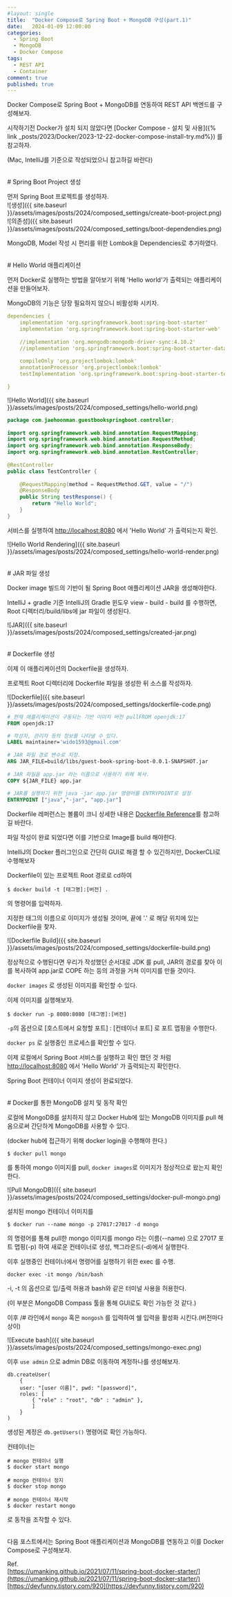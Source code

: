 ```yaml
---
#layout: single
title:	"Docker Compose로 Spring Boot + MongoDB 구성(part.1)"
date:	2024-01-09 12:00:00
categories:
  - Spring Boot
  - MongoDB
  - Docker Compose
tags:
  - REST API
  - Container
comment: true
published: true 
---
```

Docker Compose로 Spring Boot + MongoDB를 연동하여 REST API 백엔드를 구성해보자.

시작하기전 Docker가 설치 되지 않았다면 
[Docker Compose - 설치 및 사용]({% link _posts/2023/Docker/2023-12-22-docker-compose-install-try.md%})
를 참고하자.

(Mac, IntelliJ를 기준으로 작성되었으니 참고하길 바란다)

<br>
# Spring Boot Project 생성

먼저 Spring Boot 프로젝트를 생성하자.  
![생성]({{ site.baseurl }}/assets/images/posts/2024/composed_settings/create-boot-project.png)
![의존성]({{ site.baseurl }}/assets/images/posts/2024/composed_settings/boot-dependendies.png)

MongoDB, Model 작성 시 편리를 위한 Lombok을 Dependencies로 추가하였다.

<br>
# Hello World 애플리케이션

먼저 Docker로 실행하는 방법을 알아보기 위해 'Hello world'가 출력되는 애플리케이션을 만들어보자.

MongoDB의 기능은 당장 필요하지 않으니 비활성화 시키자.
``` yaml
dependencies {  
    implementation 'org.springframework.boot:spring-boot-starter'  
    implementation 'org.springframework.boot:spring-boot-starter-web'  
      
    //implementation 'org.mongodb:mongodb-driver-sync:4.10.2'  
    //implementation 'org.springframework.boot:spring-boot-starter-data-mongodb'  
  
    compileOnly 'org.projectlombok:lombok'  
    annotationProcessor 'org.projectlombok:lombok'  
    testImplementation 'org.springframework.boot:spring-boot-starter-test'  
  
}
```
![Hello World]({{ site.baseurl }}/assets/images/posts/2024/composed_settings/hello-world.png)


``` java
package com.jaehoonman.guestbookspringboot.controller;  
  
import org.springframework.web.bind.annotation.RequestMapping;  
import org.springframework.web.bind.annotation.RequestMethod;  
import org.springframework.web.bind.annotation.ResponseBody;  
import org.springframework.web.bind.annotation.RestController;  
  
@RestController  
public class TestController {  
  
    @RequestMapping(method = RequestMethod.GET, value = "/")  
    @ResponseBody  
    public String testResponse() {  
        return "Hello World";  
    }  
}
```

서비스를 실행하여 [http://localhost:8080](http://localhost:8080) 에서 'Hello World' 가 출력되는지 확인.

![Hello World Rendering]({{ site.baseurl }}/assets/images/posts/2024/composed_settings/hello-world-render.png)

<br>
# JAR 파일 생성

Docker image 빌드의 기반이 될 Spring Boot 애플리케이션 JAR을 생성해야한다.

IntelliJ + gradle 기준 IntelliJ의 Gradle 윈도우 view - build - build 를 수행하면,
Root 디렉터리/build/libs에 jar 파일이 생성된다.

![JAR]({{ site.baseurl }}/assets/images/posts/2024/composed_settings/created-jar.png)

<br>
# Dockerfile 생성

이제 이 애플리케이션의 Dockerfile을 생성하자.

프로젝트 Root 디렉터리에 Dockerfile 파일을 생성한 뒤 소스를 작성하자.

![Dockerfile]({{ site.baseurl }}/assets/images/posts/2024/composed_settings/dockerfile-code.png)

```dockerfile
# 현재 애플리케이션이 구동되는 기반 이미지 버전 pullFROM openjdk:17  
FROM openjdk:17

# 작성자, 관리자 등의 정보를 나타낼 수 있다.  
LABEL maintainer='wido1593@gmail.com'  
  
# JAR 파일 경로 변수로 지정.  
ARG JAR_FILE=build/libs/guest-book-spring-boot-0.0.1-SNAPSHOT.jar  
  
# JAR 파일을 app.jar 라는 이름으로 사용하기 위해 복사.  
COPY ${JAR_FILE} app.jar  
  
# JAR를 실행하기 위한 java -jar app.jar 명령어를 ENTRYPOINT로 설정  
ENTRYPOINT ["java","-jar", "app.jar"]
```

Dockerfile 레퍼런스는 볼륨이 크니 상세한 내용은 [Dockerfile Reference](https://docs.docker.com/engine/reference/builder)를
참고하길 바란다.

파일 작성이 완료 되었다면 이를 기반으로 Image를 build 해야한다.

IntelliJ의 Docker 플러그인으로 간단히 GUI로 해결 할 수 있긴하지만, DockerCLI로 수행해보자

Dockerfile이 있는 프로젝트 Root 경로로 cd하여
```
$ docker build -t [태그명]:[버전] .
```
의 명령어를 입력하자.

지정한 태그의 이름으로 이미지가 생성될 것이며, 끝에 '.' 로 해당 위치에 있는 Dockerfile을 찾자.

![Dockerfile Build]({{ site.baseurl }}/assets/images/posts/2024/composed_settings/dockerfile-build.png)

정상적으로 수행된다면 우리가 작성했던 순서대로 JDK 를 pull, JAR의 경로를 찾아 이를 복사하여 app.jar로 COPE 하는 등의 과정을 거쳐 이미지를 만들 것이다.

`docker images` 로 생성된 이미지를 확인할 수 있다.

이제 이미지를 실행해보자.
```
$ docker run -p 8080:8080 [태그명]:[버전]
```

`-p`의 옵션으로 [호스트에서 요청할 포트] : [컨테이너 포트] 로 포트 맵핑을 수행한다.

`docker ps` 로 실행중인 프로세스를 확인할 수 있다.

이제 로컬에서 Spring Boot 서비스를 실행하고 확인 했던 것 처럼 [http://localhost:8080](http://localhost:8080) 에서 'Hello World' 가 출력되는지 확인한다.

Spring Boot 컨테이너 이미지 생성이 완료되었다.

<br>
# Docker를 통한 MongoDB 설치 및 동작 확인

로컬에 MongoDB를 설치하지 않고 Docker Hub에 있는 MongoDB 이미지를 pull 해옴으로써 간단하게 MongoDB를 사용할 수 있다.

(docker hub에 접근하기 위해 docker login을 수행해야 한다.)
```
$ docker pull mongo
```
를 통하여 mongo 이미지를 pull, `docker images`로 이미지가 정상적으로 왔는지 확인한다.

![Pull MongoDB]({{ site.baseurl }}/assets/images/posts/2024/composed_settings/docker-pull-mongo.png)

설치된 mongo 컨테이너 이미지를
```
$ docker run --name mongo -p 27017:27017 -d mongo
```
의 명령어를 통해 pull한 mongo 이미지를 mongo 라는 이름(--name) 으로 27017 포트 맵핑(-p) 하여 새로운 컨테이너로 생성, 백그라운드(-d)에서 실행한다.

이후 실행중인 컨테이너에서 명령어를 실행하기 위한 exec 를 수행.
```
docker exec -it mongo /bin/bash
```
-i, -t 의 옵션으로 입/출력 허용과 bash와 같은 터미널 사용을 허용한다.

(이 부분은 MongoDB Compass 툴을 통해 GUI로도 확인 가능한 것 같다.)

이후 /# 라인에서 `mongo` 혹은 `mongosh` 를 입력하여 쉘 입력을 활성화 시킨다.(버전마다 상이)

![Execute bash]({{ site.baseurl }}/assets/images/posts/2024/composed_settings/mongo-exec.png)

이후 `use admin` 으로 admin DB로 이동하여 계정하나를 생성해보자.

``` mongodb-json
db.createUser( 
	{ 
	user: "[user 이름]", pwd: "[password]",
	roles: [ 
		{ "role" : "root", "db" : "admin" }, 
		] 
	} 
)
```

생성된 계정은 `db.getUsers()` 명령어로 확인 가능하다.

컨테이너는
``` shell
# mongo 컨테이너 실행
$ docker start mongo

# mongo 컨테이너 정지
$ docker stop mongo

# mongo 컨테이너 재시작
$ docker restart mongo
```
로 동작을 조작할 수 있다.

<br>
다음 포스트에서는 Spring Boot 애플리케이션과 MongoDB를 연동하고 이를 Docker Compose로 구성해보자.


<br>

Ref.  
[https://umanking.github.io/2021/07/11/spring-boot-docker-starter/](https://umanking.github.io/2021/07/11/spring-boot-docker-starter/)  
[https://devfunny.tistory.com/920](https://devfunny.tistory.com/920)



